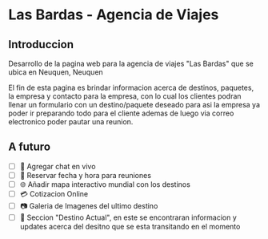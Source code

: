 # Las Bardas - Agencia de Viajes

## Introduccion
Desarrollo de la pagina web para la agencia de viajes "Las Bardas" que se ubica en Neuquen, Neuquen

El fin de esta pagina es brindar informacion acerca de destinos, paquetes, la empresa y contacto para la empresa, con lo cual los clientes podran llenar un formulario con un destino/paquete deseado para asi la empresa ya poder ir preparando todo para el cliente ademas de luego via correo electronico poder pautar una reunion.

## A futuro
- [ ] :speech_balloon: Agregar chat en vivo
- [ ] :date: Reservar fecha y hora para reuniones
- [ ] :globe_with_meridians: Añadir mapa interactivo mundial con los destinos
- [ ] :credit_card: Cotizacion Online
- [ ] :camera: Galeria de Imagenes del ultimo destino
- [ ] :pushpin: Seccion "Destino Actual", en este se encontraran informacion y updates acerca del desitno que se esta transitando en el momento
